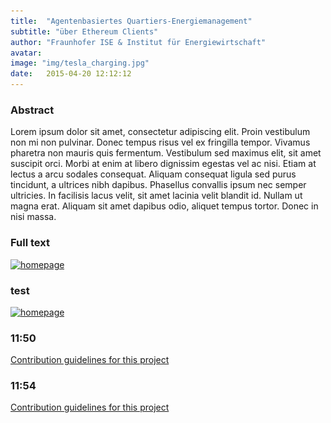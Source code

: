 ```yaml
---
title:  "Agentenbasiertes Quartiers-Energiemanagement"
subtitle: "über Ethereum Clients"
author: "Fraunhofer ISE & Institut für Energiewirtschaft" 
avatar:
image: "img/tesla_charging.jpg"
date:   2015-04-20 12:12:12
---
```


### Abstract
Lorem ipsum dolor sit amet, consectetur adipiscing elit. Proin vestibulum non mi non pulvinar. Donec tempus risus vel ex fringilla tempor. Vivamus pharetra non mauris quis fermentum. Vestibulum sed maximus elit, sit amet suscipit orci. Morbi at enim at libero dignissim egestas vel ac nisi. Etiam at lectus a arcu sodales consequat. Aliquam consequat ligula sed purus tincidunt, a ultrices nibh dapibus. Phasellus convallis ipsum nec semper ultricies. In facilisis lacus velit, sit amet lacinia velit blandit id. Nullam ut magna erat. Aliquam sit amet dapibus odio, aliquet tempus tortor. Donec in nisi massa.

### Full text

[![homepage][1]][2]

[1]:  http://commonmark.org/help/images/favicon.png
[2]:  http://commonmark.org "Redirect to homepage"

### test

[![homepage][1]][2]

[1]:  img/VDE_ETG.pdf
[2]:  https://www.researchgate.net/publication/332834848_Agent-and_Blockchain-based_Energy_Management_System_for_Multifamily_Housing "Redirect to homepage"

### 11:50
[Contribution guidelines for this project](img/b.jpg)

### 11:54
[Contribution guidelines for this project](img\b.jpg)


